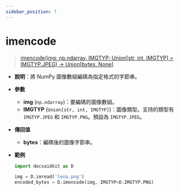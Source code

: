 ```yaml
---
sidebar_position: 7
---
```


# imencode

> [imencode(img: np.ndarray, IMGTYP: Union[str, int, IMGTYP] = IMGTYP.JPEG) -> Union[bytes, None]](https://github.com/DocsaidLab/DocsaidKit/blob/71170598902b6f8e89a969f1ce27ed4fd05b2ff2/docsaidkit/vision/improc.py#L100)

- **說明**：將 NumPy 圖像數組編碼為指定格式的字節串。

- **參數**
    - **img** (`np.ndarray`)：要編碼的圖像數組。
    - **IMGTYP** (`Union[str, int, IMGTYP]`)：圖像類型。支持的類型有 `IMGTYP.JPEG` 和 `IMGTYP.PNG`。預設為 `IMGTYP.JPEG`。

- **傳回值**
    - **bytes**：編碼後的圖像字節串。

- **範例**

    ```python
    import docsaidkit as D

    img = D.imread('lena.png')
    encoded_bytes = D.imencode(img, IMGTYP=D.IMGTYP.PNG)
    ```

